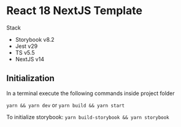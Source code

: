 # React 18 NextJS Template

Stack

- Storybook v8.2
- Jest v29
- TS v5.5
- NextJS v14

## Initialization

In a terminal execute the following commands inside project folder

`yarn && yarn dev` or `yarn build && yarn start`

To initialize storybook: `yarn build-storybook && yarn storybook`
